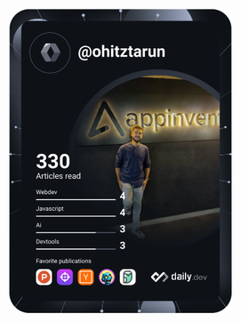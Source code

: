 <a href="https://app.daily.dev/DailyDevTips"><img src="https://github.com/ohitztarun/ohitztarun/blob/master/devcard.svg" width="400" alt="Tarun Sharma's Dev Card"/></a>
